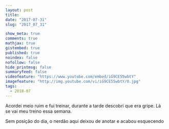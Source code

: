 ```yaml
---
layout: post
title: 
date: "2017-07-31"
slug: "2017_07_31"

show_meta: true
comments: true
mathjax: true
gistembed: true
published: true
noindex: false
nofollow: false
hide_printmsg: false
summaryfeed: false
videofeature: "https://www.youtube.com/embed/iG9CE55wbtY"
imagefeature: "http://img.youtube.com/vi/iG9CE55wbtY/0.jpg"
tags:
  - 2018-07
---
```


Acordei meio ruim e fui treinar, durante a tarde descobri que era gripe. Lá se vai meu treino essa semana.

Sem posição do dia, o nerdão aqui deixou de anotar e acabou esquecendo
